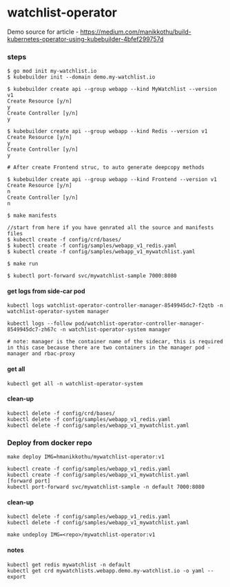 # watchlist-operator

Demo source for article - https://medium.com/manikkothu/build-kubernetes-operator-using-kubebuilder-4bfef299757d 

### steps 
```
$ go mod init my-watchlist.io
$ kubebuilder init --domain demo.my-watchlist.io
```

```
$ kubebuilder create api --group webapp --kind MyWatchlist --version v1
Create Resource [y/n]
y
Create Controller [y/n]
y
```

```
$ kubebuilder create api --group webapp --kind Redis --version v1
Create Resource [y/n]
y
Create Controller [y/n]
y
```

```
# After create Frontend struc, to auto generate deepcopy methods

$ kubebuilder create api --group webapp --kind Frontend --version v1
Create Resource [y/n]
n
Create Controller [y/n]
n
```

```
$ make manifests
```

```
//start from here if you have genrated all the source and manifests files
$ kubectl create -f config/crd/bases/
$ kubectl create -f config/samples/webapp_v1_redis.yaml 
$ kubectl create -f config/samples/webapp_v1_mywatchlist.yaml 
```

```
$ make run
```

```
$ kubectl port-forward svc/mywatchlist-sample 7000:8080
```

#### get logs from side-car pod 
```
kubectl logs watchlist-operator-controller-manager-8549945dc7-f2qtb -n watchlist-operator-system manager

kubectl logs --follow pod/watchlist-operator-controller-manager-8549945dc7-zh67c -n watchlist-operator-system manager 

# note: manager is the container name of the sidecar, this is required in this case because there are two containers in the manager pod - manager and rbac-proxy
```

#### get all
```
kubectl get all -n watchlist-operator-system
```

#### clean-up
```
kubectl delete -f config/crd/bases/
kubectl delete -f config/samples/webapp_v1_redis.yaml 
kubectl delete -f config/samples/webapp_v1_mywatchlist.yaml 
```


### Deploy from docker repo

```
make deploy IMG=hmanikkothu/mywatchlist-operator:v1

kubectl create -f config/samples/webapp_v1_redis.yaml 
kubectl create -f config/samples/webapp_v1_mywatchlist.yaml 
[forward port]
kubectl port-forward svc/mywatchlist-sample -n default 7000:8080
```

#### clean-up
```
kubectl delete -f config/samples/webapp_v1_redis.yaml 
kubectl delete -f config/samples/webapp_v1_mywatchlist.yaml 

make undeploy IMG=<repo>/mywatchlist-operator:v1

```
#### notes
```
kubectl get redis mywatchlist -n default
kubectl get crd mywatchlists.webapp.demo.my-watchlist.io -o yaml --export

```
